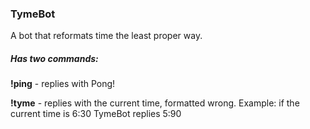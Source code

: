 ### TymeBot
A bot that reformats time the least proper way.

##### Has two commands:
**!ping** - replies with Pong!

**!tyme** - replies with the current time, formatted wrong. Example: if the current time is 6:30 TymeBot replies 5:90
